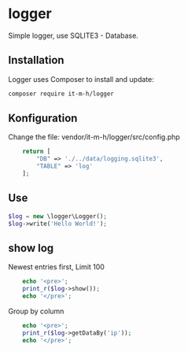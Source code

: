 # logger
Simple logger, use SQLITE3 - Database.

## Installation
Logger uses Composer to install and update:

```bash
composer require it-m-h/logger
```
## Konfiguration

Change the file: vendor/it-m-h/logger/src/config.php

```php
    return [
        "DB" => './../data/logging.sqlite3',
        "TABLE" => 'log'
    ];
```

## Use
```php
$log = new \logger\Logger();
$log->write('Hello World!');

``` 

## show log
Newest entries first, Limit 100

```php
    echo '<pre>';
    print_r($log->show());
    echo '</pre>';
```

Group by column
```php
    echo '<pre>';
    print_r($log->getDataBy('ip'));
    echo '</pre>';
```